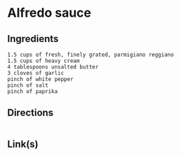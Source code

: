 # Alfredo sauce

## Ingredients
```
1.5 cups of fresh, finely grated, parmigiano reggiano
1.5 cups of heavy cream
4 tablespoons unsalted butter
3 cloves of garlic
pinch of white pepper
pinch of salt
pinch of paprika
```


## Directions
```

```


## Link(s)
```

```
